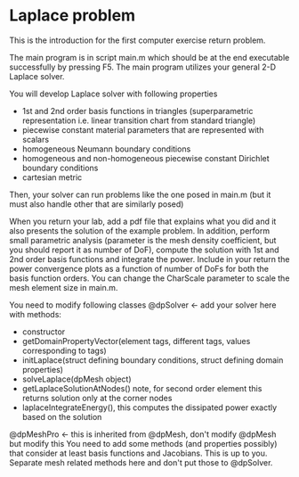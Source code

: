 Laplace problem
==

This is the introduction for the first computer exercise return problem.

The main program is in script main.m which should be at the end executable successfully by pressing F5.
The main program utilizes your general 2-D Laplace solver.

You will develop Laplace solver with following properties
- 1st and 2nd order basis functions in triangles (superparametric representation i.e. linear transition chart from standard triangle)
- piecewise constant material parameters that are represented with scalars
- homogeneous Neumann boundary conditions
- homogeneous and non-homogeneous piecewise constant Dirichlet boundary conditions
- cartesian metric

Then, your solver can run problems like the one posed in main.m (but it must also handle other that are similarly posed)

When you return your lab, add a pdf file that explains what you did and it also presents the solution of the example problem.
In addition, perform small parametric analysis (parameter is the mesh density coefficient, but you should report it as number of DoF), compute the solution with 1st and 2nd order basis functions and integrate the power. 
Include in your return the power convergence plots as a function of number of DoFs for both the basis function orders.
You can change the CharScale parameter to scale the mesh element size in main.m.

You need to modify following classes
@dpSolver <- add your solver here with methods:
- constructor
- getDomainPropertyVector(element tags, different tags, values corresponding to tags)
- initLaplace(struct defining boundary conditions, struct defining domain properties)
- solveLaplace(dpMesh object)
- getLaplaceSolutionAtNodes() note, for second order element this returns solution only at the corner nodes
- laplaceIntegrateEnergy(), this computes the dissipated power exactly based on the solution

@dpMeshPro <- this is inherited from @dpMesh, don't modify @dpMesh but modify this
You need to add some methods (and properties possibly) that consider at least basis functions and Jacobians.
This is up to you. Separate mesh related methods here and don't put those to @dpSolver.